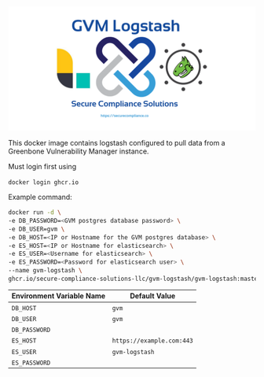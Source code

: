 ![GVM Logstash Logo](https://github.com/SCS-Labs/Images/raw/main/GVM%20Logstash.png)

This docker image contains logstash configured to pull data from a Greenbone Vulnerability Manager instance.

Must login first using

```docker login ghcr.io```

Example command:

```sh
docker run -d \
-e DB_PASSWORD=<GVM postgres database password> \
-e DB_USER=gvm \
-e DB_HOST=<IP or Hostname for the GVM postgres database> \
-e ES_HOST=<IP or Hostname for elasticsearch> \
-e ES_USER=<Username for elasticsearch> \
-e ES_PASSWORD=<Password for elasticsearch user> \
--name gvm-logstash \
ghcr.io/secure-compliance-solutions-llc/gvm-logstash/gvm-logstash:master
```



| Environment Variable Name | Default Value           |
| ------------------------- | ----------------------- |
| `DB_HOST`                   | `gvm`                     |
| `DB_USER`                   | `gvm`                     |
| `DB_PASSWORD`               |                         |
| `ES_HOST`                   | `https://example.com:443` |
| `ES_USER`                   | `gvm-logstash `           |
| `ES_PASSWORD`               |                         |
